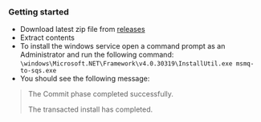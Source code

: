 ### Getting started
- Download latest zip file from [releases](https://github.com/jcardus/msmq-to-sqs/releases)
- Extract contents
- To install the windows service open a command prompt as an Administrator and run the following command:
`\windows\Microsoft.NET\Framework\v4.0.30319\InstallUtil.exe msmq-to-sqs.exe`
- You should see the following message:
> The Commit phase completed successfully.
>
> The transacted install has completed.
